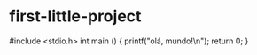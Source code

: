 # first-little-project

#include <stdio.h>
int main () {
    printf("olá, mundo!\n");
    return 0;
} 
